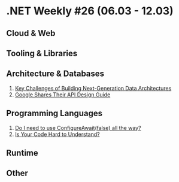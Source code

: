 # .NET Weekly #26 (06.03 - 12.03)

## Cloud & Web

## Tooling & Libraries

## Architecture & Databases

1. [Key Challenges of Building Next-Generation Data Architectures](https://dzone.com/articles/key-challenges-of-building-next-generation-data-ar)
1. [Google Shares Their API Design Guide](https://dzone.com/articles/google-shares-their-api-design-guide)

## Programming Languages

1. [Do I need to use ConfigureAwait(false) all the way?](http://danielwertheim.se/do-i-need-to-use-configureawait-false-all-the-way/)
1. [Is Your Code Hard to Understand?](http://www.daedtech.com/code-hard-understand/)

## Runtime

## Other